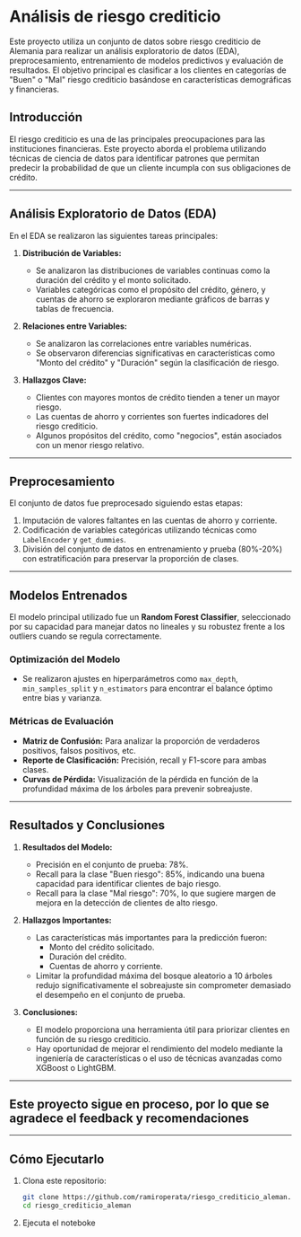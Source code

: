 # Análisis de riesgo crediticio

Este proyecto utiliza un conjunto de datos sobre riesgo crediticio de Alemania para realizar un análisis exploratorio de datos (EDA), preprocesamiento, entrenamiento de modelos predictivos y evaluación de resultados. El objetivo principal es clasificar a los clientes en categorías de "Buen" o "Mal" riesgo crediticio basándose en características demográficas y financieras.

## Introducción

El riesgo crediticio es una de las principales preocupaciones para las instituciones financieras. Este proyecto aborda el problema utilizando técnicas de ciencia de datos para identificar patrones que permitan predecir la probabilidad de que un cliente incumpla con sus obligaciones de crédito.

---

## Análisis Exploratorio de Datos (EDA)

En el EDA se realizaron las siguientes tareas principales:

1. **Distribución de Variables:**
   - Se analizaron las distribuciones de variables continuas como la duración del crédito y el monto solicitado.
   - Variables categóricas como el propósito del crédito, género, y cuentas de ahorro se exploraron mediante gráficos de barras y tablas de frecuencia.

2. **Relaciones entre Variables:**
   - Se analizaron las correlaciones entre variables numéricas.
   - Se observaron diferencias significativas en características como "Monto del crédito" y "Duración" según la clasificación de riesgo.

3. **Hallazgos Clave:**
   - Clientes con mayores montos de crédito tienden a tener un mayor riesgo.
   - Las cuentas de ahorro y corrientes son fuertes indicadores del riesgo crediticio.
   - Algunos propósitos del crédito, como "negocios", están asociados con un menor riesgo relativo.

---

## Preprocesamiento

El conjunto de datos fue preprocesado siguiendo estas etapas:
1. Imputación de valores faltantes en las cuentas de ahorro y corriente.
2. Codificación de variables categóricas utilizando técnicas como `LabelEncoder` y `get_dummies`.
4. División del conjunto de datos en entrenamiento y prueba (80%-20%) con estratificación para preservar la proporción de clases.

---

## Modelos Entrenados

El modelo principal utilizado fue un **Random Forest Classifier**, seleccionado por su capacidad para manejar datos no lineales y su robustez frente a los outliers cuando se regula correctamente. 

### Optimización del Modelo
- Se realizaron ajustes en hiperparámetros como `max_depth`, `min_samples_split` y `n_estimators` para encontrar el balance óptimo entre bias y varianza.

### Métricas de Evaluación
- **Matriz de Confusión:** Para analizar la proporción de verdaderos positivos, falsos positivos, etc.
- **Reporte de Clasificación:** Precisión, recall y F1-score para ambas clases.
- **Curvas de Pérdida:** Visualización de la pérdida en función de la profundidad máxima de los árboles para prevenir sobreajuste.

---

## Resultados y Conclusiones

1. **Resultados del Modelo:**
   - Precisión en el conjunto de prueba: 78%.
   - Recall para la clase "Buen riesgo": 85%, indicando una buena capacidad para identificar clientes de bajo riesgo.
   - Recall para la clase "Mal riesgo": 70%, lo que sugiere margen de mejora en la detección de clientes de alto riesgo.

2. **Hallazgos Importantes:**
   - Las características más importantes para la predicción fueron:
     - Monto del crédito solicitado.
     - Duración del crédito.
     - Cuentas de ahorro y corriente.
   - Limitar la profundidad máxima del bosque aleatorio a 10 árboles redujo significativamente el sobreajuste sin comprometer demasiado el desempeño en el conjunto de prueba.

3. **Conclusiones:**
   - El modelo proporciona una herramienta útil para priorizar clientes en función de su riesgo crediticio.
   - Hay oportunidad de mejorar el rendimiento del modelo mediante la ingeniería de características o el uso de técnicas avanzadas como XGBoost o LightGBM.

---

## Este proyecto sigue en proceso, por lo que se agradece el feedback y recomendaciones

---

## Cómo Ejecutarlo

1. Clona este repositorio:
   ```bash
   git clone https://github.com/ramiroperata/riesgo_crediticio_aleman.git
   cd riesgo_crediticio_aleman

2. Ejecuta el noteboke
